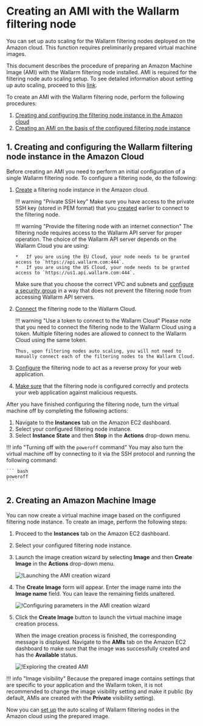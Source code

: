 [link-docs-aws-autoscaling]:        autoscaling-overview.md
[link-docs-aws-node-setup]:         ../../installation-ami-en.md
[link-ssh-keys-guide]:              ../../installation-ami-en.md#2-create-a-pair-of-ssh-keys
[link-security-group-guide]:        ../../installation-ami-en.md#3-create-a-security-group
[link-cloud-connect-guide]:         ../../installation-ami-en.md#6-connect-the-filtering-node-to-the-wallarm-cloud
[link-docs-reverse-proxy-setup]:    ../../installation-ami-en.md#8-set-up-filtering-and-proxying-rules
[link-docs-check-operation]:        ../../installation-check-operation-en.md

[img-launch-ami-wizard]:        ../../../images/installation-ami/auto-scaling/common/create-image/launch-ami-wizard.png 
[img-config-ami-wizard]:        ../../../images/installation-ami/auto-scaling/common/create-image/config-ami-wizard.png  
[img-explore-created-ami]:      ../../../images/installation-ami/auto-scaling/common/create-image/explore-ami.png

[anchor-node]:  #1-creating-and-configuring-the-wallarm-filtering-node-instance-in-the-amazon-cloud
[anchor-ami]:   #2-creating-an-amazon-machine-image

#   Creating an AMI with the Wallarm filtering node

You can set up auto scaling for the Wallarm filtering nodes deployed on the Amazon cloud. This function requires preliminarily prepared virtual machine images.

This document describes the procedure of preparing an Amazon Machine Image (AMI) with the Wallarm filtering node installed. AMI is required for the filtering node auto scaling setup. To see detailed information about setting up auto scaling, proceed to this [link][link-docs-aws-autoscaling].

To create an AMI with the Wallarm filtering node, perform the following procedures:

1.  [Creating and configuring the filtering node instance in the Amazon cloud][anchor-node]
2.  [Creating an AMI on the basis of the configured filtering node instance][anchor-ami]


##  1.  Creating and configuring the Wallarm filtering node instance in the Amazon Cloud

Before creating an AMI you need to perform an initial configuration of a single Wallarm filtering node. To configure a filtering node, do the following:

1.  [Create][link-docs-aws-node-setup] a filtering node instance in the Amazon cloud.
    
    !!! warning "Private SSH key"
        Make sure you have access to the private SSH key (stored in PEM format) that you [created][link-ssh-keys-guide] earlier to connect to the filtering node.

    !!! warning "Provide the filtering node with an internet connection"
        The filtering node requires access to the Wallarm API server for proper operation. The choice of the Wallarm API server depends on the Wallarm Cloud you are using:
        
        *   If you are using the EU Cloud, your node needs to be granted access to `https://api.wallarm.com:444`.
        *   If you are using the US Cloud, your node needs to be granted access to `https://us1.api.wallarm.com:444`.
        
    Make sure that you choose the correct VPC and subnets and [configure a security group][link-security-group-guide] in a way that does not prevent the filtering node from accessing Wallarm API servers.

2.  [Connect][link-cloud-connect-guide] the filtering node to the Wallarm Cloud.

    !!! warning "Use a token to connect to the Wallarm Cloud"
        Please note that you need to connect the filtering node to the Wallarm Cloud using a token. Multiple filtering nodes are allowed to connect to the Wallarm Cloud using the same token. 
        
        Thus, upon filtering nodes auto scaling, you will not need to manually connect each of the filtering nodes to the Wallarm Cloud.

3.  [Configure][link-docs-reverse-proxy-setup] the filtering node to act as a reverse proxy for your web application.

4.  [Make sure][link-docs-check-operation] that the filtering node is configured correctly and protects your web application against malicious requests.

After you have finished configuring the filtering node, turn the virtual machine off by completing the following actions:

1.  Navigate to the **Instances** tab on the Amazon EC2 dashboard.
2.  Select your configured filtering node instance.
3.  Select **Instance State** and then **Stop** in the **Actions** drop-down menu.

!!! info "Turning off with the `poweroff` command"
    You may also turn the virtual machine off by connecting to it via the SSH protocol and running the following command:
    
    ``` bash
    poweroff
    ```

##  2.  Creating an Amazon Machine Image

You can now create a virtual machine image based on the configured filtering node instance. To create an image, perform the following steps:

1.  Proceed to the **Instances** tab on the Amazon EC2 dashboard.
2.  Select your configured filtering node instance.
3.  Launch the image creation wizard by selecting **Image** and then **Create Image** in the **Actions** drop-down menu.

    ![!Launching the AMI creation wizard][img-launch-ami-wizard]
    
4.  The **Create Image** form will appear. Enter the image name into the **Image name** field. You can leave the remaining fields unaltered.

    ![!Configuring parameters in the AMI creation wizard][img-config-ami-wizard]
    
5.  Click the **Create Image** button to launch the virtual machine image creation process.
    
    When the image creation process is finished, the corresponding message is displayed. Navigate to the **AMIs** tab on the Amazon EC2 dashboard to make sure that the image was successfully created and has the **Available** status.
    
    ![!Exploring the created AMI][img-explore-created-ami]

!!! info "Image visibility"
    Because the prepared image contains settings that are specific to your application and the Wallarm token, it is not recommended to change the image visibility setting and make it public (by default, AMIs are created with the **Private** visibility setting).

Now you can [set up][link-docs-aws-autoscaling] the auto scaling of Wallarm filtering nodes in the Amazon cloud using the prepared image.